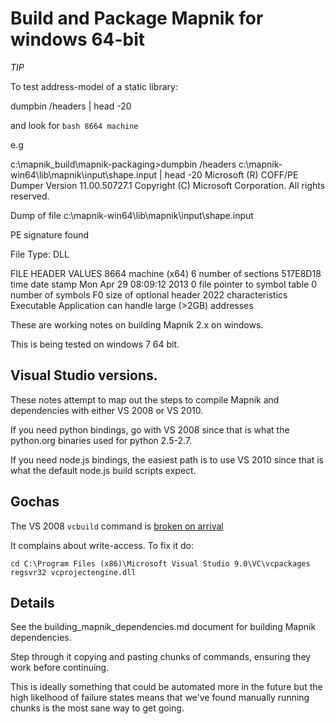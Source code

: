 # Build and Package Mapnik for windows 64-bit


*TIP* 

To test address-model of a static library:

dumpbin /headers | head -20 

and look for ```bash 8664 machine```

e.g 

c:\mapnik_build\mapnik-packaging>dumpbin /headers c:\mapnik-win64\lib\mapnik\input\shape.input | head -20
Microsoft (R) COFF/PE Dumper Version 11.00.50727.1
Copyright (C) Microsoft Corporation.  All rights reserved.

Dump of file c:\mapnik-win64\lib\mapnik\input\shape.input

PE signature found

File Type: DLL

FILE HEADER VALUES
            8664 machine (x64)
               6 number of sections
        517E8D18 time date stamp Mon Apr 29 08:09:12 2013
               0 file pointer to symbol table
               0 number of symbols
              F0 size of optional header
            2022 characteristics
                   Executable
                   Application can handle large (>2GB) addresses



These are working notes on building Mapnik 2.x on windows.

This is being tested on windows 7 64 bit.

## Visual Studio versions.

These notes attempt to map out the steps to compile
Mapnik and dependencies with either VS 2008 or VS 2010.

If you need python bindings, go with VS 2008 since that is what
the python.org binaries used for python 2.5-2.7.

If you need node.js bindings, the easiest path is to use VS 2010
since that is what the default node.js build scripts expect.

## Gochas
  
The VS 2008 `vcbuild` command is [broken on arrival](http://blogs.msdn.com/b/windowssdk/archive/2007/09/06/sdk-workaround.aspx)

It complains about write-access. To fix it do:

    cd C:\Program Files (x86)\Microsoft Visual Studio 9.0\VC\vcpackages
    regsvr32 vcprojectengine.dll

## Details

See the building_mapnik_dependencies.md document for building Mapnik dependencies.

Step through it copying and pasting chunks of commands, ensuring they work before
continuing.

This is ideally something that could be automated more in the future but the high
likelhood of failure states means that we've found manually running chunks is the
most sane way to get going.
